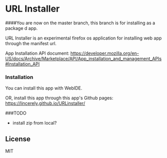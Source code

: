 # URL Installer

####You are now on the master branch, this branch is for installing as a package d app.

URL Installer is an experimental firefox os application for installing web app through the manifest url.

App Installation API document:
https://developer.mozilla.org/en-US/docs/Archive/Marketplace/API/App_installation_and_management_APIs#Installation_API

### Installation
You can install this app with WebIDE.

OR, install this app through this app's Github pages:
https://lincerely.github.io/URLinstaller/

###TODO
 - install zip from local?


License
----

MIT
